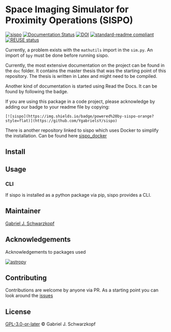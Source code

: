 <!--
SPDX-FileCopyrightText: 2021 Gabriel J. Schwarzkopf <sispo-devs@outlook.com>

SPDX-License-Identifier: GPL-3.0-or-later
-->

# Space Imaging Simulator for Proximity Operations (SISPO)

[![sispo](https://img.shields.io/badge/powered%20by-sispo-orange?style=flat)](https://github.com/YgabrielsY/sispo)
[![Documentation Status](https://readthedocs.org/projects/sispo/badge/?version=latest)](https://sispo.readthedocs.io/en/latest/?badge=latest)
[![DOI](https://zenodo.org/badge/DOI/10.5281/zenodo.3661054.svg)](https://doi.org/10.5281/zenodo.3661054)
[![standard-readme compliant](https://img.shields.io/badge/readme%20style-standard-brightgreen.svg?style=flat-square)](https://github.com/RichardLitt/standard-readme)
[![REUSE status](https://api.reuse.software/info/github.com/SISPO-developers/sispo)](https://api.reuse.software/info/github.com/SISPO-developers/sispo)

Currently, a problem exists with the `mathutils` import in the `sim.py`. An import of `bpy` must be done before running sispo.

Currently, the most extensive documentation on the project can be found in the `doc` folder. It contains the master thesis that was the starting point of this repository. The thesis is written in Latex and might need to be compiled.

Another kind of documentation is started using Read the Docs. It can be found by following the badge.

If you are using this package in a code project, please acknowledge by adding our badge to your readme file by copying:

`[![sispo](https://img.shields.io/badge/powered%20by-sispo-orange?style=flat)](https://github.com/YgabrielsY/sispo)`

There is another repository linked to sispo which uses Docker to simplify the installation. Can be found here [sispo_docker](https://github.com/SISPO-developers/sispo_docker)

## Install

## Usage
### CLI
If sispo is installed as a python package via pip, sispo provides a CLI.

## Maintainer
[Gabriel J. Schwarzkopf](https://github.com/YgabrielsY)

## Acknowledgements
Acknowledgements to packages used

[![astropy](http://img.shields.io/badge/powered%20by-AstroPy-orange.svg?style=flat)](http://www.astropy.org/)

## Contributing
Contributions are welcome by anyone via PR. As a starting point you can look around the [issues](https://github.com/SISPO-developers/sispo/issues)

## License
[GPL-3.0-or-later](LICENSE) © Gabriel J. Schwarzkopf
